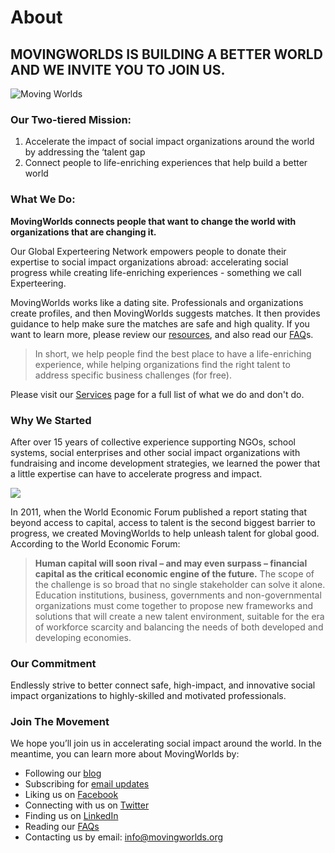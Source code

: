 # About
## MOVINGWORLDS IS BUILDING A BETTER WORLD AND WE INVITE YOU TO JOIN US.

![Moving Worlds](https://moving_worlds.s3.amazonaws.com/75e80c8b7a2f288a86fc65a535b18e6a.jpg)

### Our Two-tiered Mission:

1. Accelerate the impact of social impact organizations around the world by addressing the ‘talent gap
2. Connect people to life-enriching experiences that help build a better world

### What We Do:
**MovingWorlds connects people that want to change the world with organizations that are changing it.**

Our Global Experteering Network empowers people to donate     their expertise to social impact organizations abroad: accelerating social progress while creating life-enriching experiences - something we call Experteering.

MovingWorlds works like a dating site. Professionals and organizations create profiles, and then MovingWorlds suggests matches. It then provides guidance to help make sure the matches are safe and high quality. If you want to learn more, please review our [resources](/resources), and also read our [FAQ](/faq)s.

> In short, we help people find the best place to have a life-enriching experience, while helping organizations find the right talent to address specific business challenges (for free).

Please visit our [Services](/services) page for a full list of what we do and don't do.

### Why We Started

After over 15 years of collective experience supporting NGOs, school systems, social enterprises and other social impact organizations with fundraising and income development strategies, we learned the power that a little expertise can have to accelerate progress and impact.

![](https://moving_worlds.s3.amazonaws.com/56127fa8a79fb445c823bb975567f548.png)

In 2011, when the World Economic Forum published a report stating that beyond access to capital, access to talent is the second biggest barrier to progress, we created MovingWorlds to help unleash talent for global good. According to the World Economic Forum:

> **Human capital will soon rival – and may even surpass – financial capital as the critical economic engine of the future.** The scope of the challenge is so broad that no single stakeholder can solve it alone. Education institutions, business, governments and non-governmental organizations must come together to propose new frameworks and solutions that will create a new talent environment, suitable for the era of workforce scarcity and balancing the needs of both developed and developing economies.

### Our Commitment

Endlessly strive to better connect safe, high-impact, and innovative social impact organizations to highly-skilled and motivated professionals.

### Join The Movement

We hope you’ll join us in accelerating social impact around the world. In the meantime, you can learn more about MovingWorlds by:

- Following our [blog](/blog)
- Subscribing for [email updates](http://movingworlds.us2.list-manage.com/subscribe?u=1668b5879fa0340b704fa2a0b&id=1dc477ca61)
- Liking us on [Facebook](http://www.facebook.com/movingworlds)
- Connecting with us on [Twitter](https://twitter.com/Experteering]())
- Finding us on [LinkedIn](http://www.linkedin.com/company/movingworlds)
- Reading our [FAQs](/faq)
- Contacting us by email: [info@movingworlds.org](mailto:info@movingworlds.org]())
